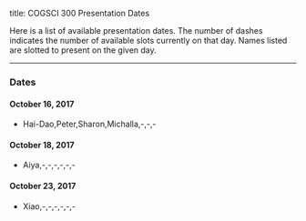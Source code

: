 title: COGSCI 300 Presentation Dates

Here is a list of available presentation dates.  The number of dashes indicates the number of available slots currently on that day.  Names listed are slotted to present on the given day.

 * * *

### Dates
 
#### October 16, 2017

 * Hai-Dao,Peter,Sharon,Michalla,-,-,-

#### October 18, 2017

 * Aiya,-,-,-,-,-,-

#### October 23, 2017

 * Xiao,-,-,-,-,-,-

